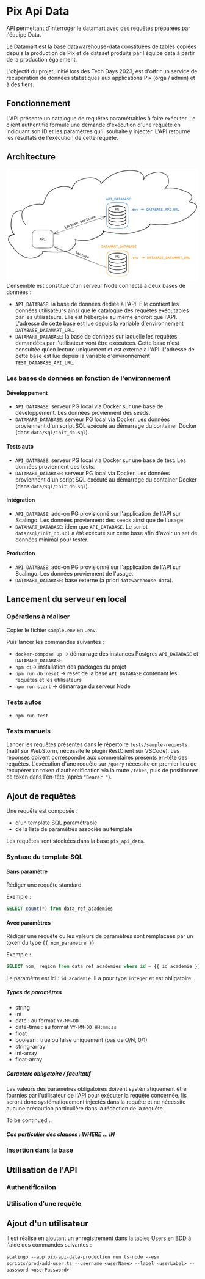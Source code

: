 # Pix Api Data

API permettant d'interroger le datamart avec des requêtes préparées par l'équipe Data.

Le Datamart est la base datawarehouse-data constituées de tables copiées depuis la production de Pix
et de dataset produits par l'équipe data à partir de la production également.

L'objectif du projet, initié lors des Tech Days 2023, est d'offrir un service de récupération de données statistiques 
aux applications Pix (orga / admin) et à des tiers.

## Fonctionnement
L'API présente un catalogue de requêtes paramétrables à faire exécuter.
Le client authentifié formule une demande d'exécution d'une requête en indiquant son ID et les paramètres
qu'il souhaite y injecter.
L'API retourne les résultats de l'exécution de cette requête.

## Architecture
![schema_architecture.png](docs%2Fimages%2Fschema_architecture.png)
L'ensemble est constitué d'un serveur Node connecté à deux bases de données :
- `API_DATABASE`: la base de données dédiée à l'API. Elle contient les données utilisateurs ainsi que le catalogue
des requêtes exécutables par les utilisateurs. Elle est hébergée au même endroit que l'API. L'adresse de cette base
est lue depuis la variable d'environnement `DATABASE_DATAMART_URL`.
- `DATAMART_DATABASE`: la base de données sur laquelle les requêtes demandées par l'utilisateur vont être exécutées.
Cette base n'est consultée qu'en lecture uniquement et est externe à l'API. L'adresse de cette base
  est lue depuis la variable d'environnement `TEST_DATABASE_API_URL`.

### Les bases de données en fonction de l'environnement

#### Développement
- `API_DATABASE`: serveur PG local via Docker sur une base de développement. Les données proviennent des seeds.
- `DATAMART_DATABASE`: serveur PG local via Docker. Les données proviennent d'un script SQL exécuté au démarrage du 
container Docker (dans `data/sql/init_db.sql`).

#### Tests auto
- `API_DATABASE`: serveur PG local via Docker sur une base de test. Les données proviennent des tests.
- `DATAMART_DATABASE`: serveur PG local via Docker. Les données proviennent d'un script SQL exécuté au démarrage du
container Docker (dans `data/sql/init_db.sql`).

#### Intégration
- `API_DATABASE`: add-on PG provisionné sur l'application de l'API sur Scalingo. Les données proviennent des seeds ainsi
que de l'usage.
- `DATAMART_DATABASE`: idem que `API_DATABASE`. Le script `data/sql/init_db.sql` a été exécuté sur cette base afin
d'avoir un set de données minimal pour tester.

#### Production
- `API_DATABASE`: add-on PG provisionné sur l'application de l'API sur Scalingo. Les données proviennent de l'usage.
- `DATAMART_DATABASE`: base externe (a priori `datawarehouse-data`).

## Lancement du serveur en local

### Opérations à réaliser

Copier le fichier `sample.env` en `.env`.

Puis lancer les commandes suivantes :

* `docker-compose up` -> démarrage des instances Postgres `API_DATABASE` et `DATAMART_DATABASE`
* `npm ci`-> installation des packages du projet
* `npm run db:reset` -> reset de la base `API_DATABASE` contenant les requêtes et les utilisateurs
* `npm run start` -> démarrage du serveur Node

### Tests autos

* `npm run test`

### Tests manuels

Lancer les requêtes présentes dans le répertoire `tests/sample-requests` 
(natif sur WebStorm, nécessite le plugin RestClient sur VSCode).
Les réponses doivent correspondre aux commentaires présents en-tête des requêtes.
L'exécution d'une requête sur `/query` nécessite en premier lieu de récupérer un token d'authentification
via la route `/token`, puis de positionner ce token dans l'en-tête (après `"Bearer "`).

## Ajout de requêtes

Une requête est composée :
- d'un template SQL paramétrable
- de la liste de paramètres associée au template

Les requêtes sont stockées dans la base `pix_api_data`.

### Syntaxe du template SQL

#### Sans paramètre

Rédiger une requête standard. 

Exemple :
```sql
SELECT count(*) from data_ref_academies
```

#### Avec paramètres

Rédiger une requête ou les valeurs de paramètres sont remplacées par un token du type `{{ nom_parametre }}`

Exemple :
```sql
SELECT nom, region from data_ref_academies where id = {{ id_academie }}
```

Le paramètre est ici : `id_academie`. Il a pour type `integer` et est obligatoire.

##### Types de paramètres

* string
* int
* date : au format `YY-MM-DD` 
* date-time : au format `YY-MM-DD HH:mm:ss`
* float
* boolean : true ou false uniquement (pas de O/N, 0/1)
* string-array
* int-array
* float-array

##### Caractère obligatoire / facultatif

Les valeurs des paramètres obligatoires doivent systématiquement être fournies par l'utilisateur de l'API pour 
exécuter la requête concernée. Ils seront donc systématiquement injectés dans la requête et ne nécessite aucune
précaution particulière dans la rédaction de la requête.

To be continued...

##### Cas particulier des clauses : WHERE ... IN


### Insertion dans la base

## Utilisation de l'API
### Authentification
### Utilisation d'une requête

## Ajout d'un utilisateur

Il est réalisé en ajoutant un enregistrement dans la tables Users en BDD à l'aide des commandes suivantes :

`scalingo --app pix-api-data-production run ts-node --esm scripts/prod/add-user.ts --username <userName> --label <userLabel> --password <userPassword>`
